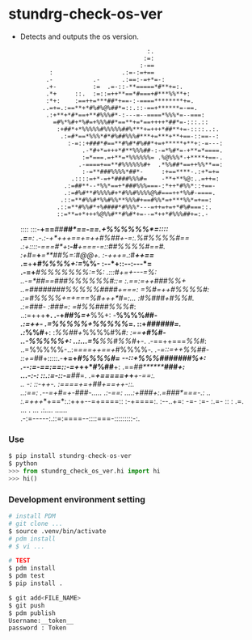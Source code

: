 # stundrg-check-os-ver
- Detects and outputs the os version.

                                         :.                           
                                        :=:                           
                                       :-==                           
              :                   .:=-:=+==                           
             .-           .-      .:==:-=+*=-:                        
             .+-          :=  .=-::-**=====*#**+=:.                   
             .*+     ::.  :=::=++**==*#===+#***%%**+:                 
             :*+:    :==++=***##*+==-:-====********+=.                
            ..=+=.:==**+*#%#%@%##*=::.::-==+******=-==.               
             .:+**+*#*==+**#%%%#*-:---=--====*%%%*=--===:             
               =#%*%#+*%#=+%%%##*==**+=*==++++*##*=-:::.::            
                :+##*+*%%%%%#%%%%%##%***+=+++*##**+=-::::..:.         
                 .:=#*==*%%%*#*#%##%%%#***+=***+**+==-::==--:         
                   :-=::+###*#==**#%#*#%##*+=+*****+**+:-=---:        
                       .-*#+*=+++*#**%%%##-:-=*%#*=-+**=*====.        
                       :=*===.=+**=*%%%%%%= .%@%%%*-+****+==-.        
                      .-====+==**#%%%%%%#+  .*%%##*==++%%**==:        
                       :-=**###%%%%*##*-     :+==****-.:+*=+=         
                    .::::=+*-=+*####%%%#=    -**+**%@:..=++=:         
                  .:=##**--*%%*==+*###%%%===-:*++*#%%*::+==-          
                  .:=#%#**#%%%%#+*#%%#%%%%@%#===++*%%#-====.          
                 .::=**#%%#*%%#%%**%%%#+==#%%*=+***%%*=+==:           
                .::=**#%%#*+%####*#%%%*---=++=+=+*#%#===::.           
                ::=**=+*+++%@%%#**#%#*+=--=*++*#%%%##+=:.-            
     ::::     :::-**+==***#*#*****##*==-==.+%**%%%%%*=::::            
     .=**=:  .-.:-+*++**+==+*=+*+*#%##*+-=:.*%*#%%%%#*=*=             
      .:**+::::-===**#*+*****:-#*****+===-=::*##%%%%#==#.             
        :+***#=***+****=**##%=:*#@@+. :-+++=.:*#***++==*              
         .=**+********+*#%%%%+:=*%%-   :--*+::-**-:---*=              
          .-**=+*****#%%%%%%%*:=*%*:   .:::*#+=*+---=*%:              
         ..-=*##==##**#%%%%%%#::*=     :.==:=*++**###%%+              
        ..=#####*###%%%%%####*+===:    =*%#*=*++*#%%%%#:              
       .:=*#%%%%+=+===*%#+++*#=:...     :#%###**+*#%%#*.              
      .:=***###-      :*##****#*=:        =*#%%###%%%#*:              
    ..:=+++**+.    .-+*##%=+***%%+:          -**%%%%##*-              
   .:=****++-     .=*%%%%%+*%%%%%*=.          ::+*######=.            
  .:*%%#**+:       :*%%##+*%%%%#%#*:           :==****+#%#-           
 ..-%%%%%+:   ..:...=%****%%#%%#*+-.          .-==++===*%%#*:         
 ..=%%%%%-..:=*===++==+*#%%%%*-.             .-=::=++***%%##*-        
 ::+=#*#+:::::.-**+=+*#%%%%#=                --::+%%%#######%+:       
.--:=-==:==::-=+*++*#%##**+:                .==*##********###+:       
...-:-: ::.:=-::-=**##*=.                   .=***+=====+*+***+-==:.   
    ..     -:    ::-++-.                     :====+**=+*##*+==++-::.  
                 ..:==:                    .--=+***#*=+-*###***-..... 
                  .:-==:                  ....:+##*#*+:.=**###*===-.: 
                     ..                   :.=+++**+==*:.:+++--=+====::
                                          :-+====:. :--..+=:       -=-
                                          :=-          :.=-         ::
                                           :            .=.           
 ...  .    ... .:....    ......                                       
.-:=-----:.::=:====--::::===-:::::::::-:.    

### Use

```python
$ pip install stundrg-check-os-ver
$ python
>>> from stundrg_check_os_ver.hi import hi
>>> hi()
```

### Development environment setting
```bash
# install PDM
# git clone ...
$ source .venv/bin/activate
# pdm install
# $ vi ...

# TEST
$ pdm install
$ pdm test
$ pip install .

$ git add<FILE_NAME>
$ git push
$ pdm publish
Username:__token__
password : Token
```

